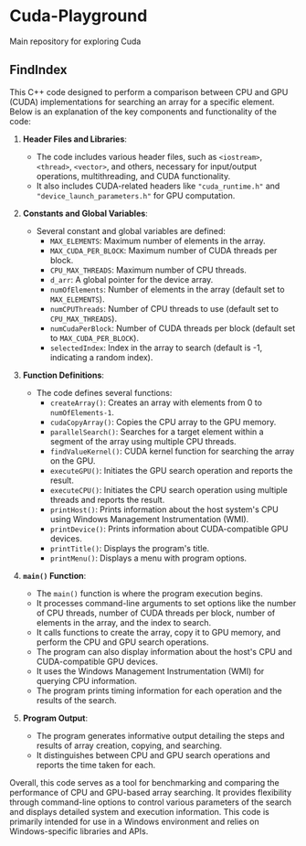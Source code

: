 # Cuda-Playground
Main repository for exploring Cuda

## FindIndex
This C++ code designed to perform a comparison between CPU and GPU (CUDA) implementations for searching an array for a specific element. Below is an explanation of the key components and functionality of the code:

1. **Header Files and Libraries**:
   - The code includes various header files, such as `<iostream>`, `<thread>`, `<vector>`, and others, necessary for input/output operations, multithreading, and CUDA functionality.
   - It also includes CUDA-related headers like `"cuda_runtime.h"` and `"device_launch_parameters.h"` for GPU computation.

2. **Constants and Global Variables**:
   - Several constant and global variables are defined:
     - `MAX_ELEMENTS`: Maximum number of elements in the array.
     - `MAX_CUDA_PER_BLOCK`: Maximum number of CUDA threads per block.
     - `CPU_MAX_THREADS`: Maximum number of CPU threads.
     - `d_arr`: A global pointer for the device array.
     - `numOfElements`: Number of elements in the array (default set to `MAX_ELEMENTS`).
     - `numCPUThreads`: Number of CPU threads to use (default set to `CPU_MAX_THREADS`).
     - `numCudaPerBlock`: Number of CUDA threads per block (default set to `MAX_CUDA_PER_BLOCK`).
     - `selectedIndex`: Index in the array to search (default is -1, indicating a random index).

3. **Function Definitions**:
   - The code defines several functions:
     - `createArray()`: Creates an array with elements from 0 to `numOfElements-1`.
     - `cudaCopyArray()`: Copies the CPU array to the GPU memory.
     - `parallelSearch()`: Searches for a target element within a segment of the array using multiple CPU threads.
     - `findValueKernel()`: CUDA kernel function for searching the array on the GPU.
     - `executeGPU()`: Initiates the GPU search operation and reports the result.
     - `executeCPU()`: Initiates the CPU search operation using multiple threads and reports the result.
     - `printHost()`: Prints information about the host system's CPU using Windows Management Instrumentation (WMI).
     - `printDevice()`: Prints information about CUDA-compatible GPU devices.
     - `printTitle()`: Displays the program's title.
     - `printMenu()`: Displays a menu with program options.
   
4. **`main()` Function**:
   - The `main()` function is where the program execution begins.
   - It processes command-line arguments to set options like the number of CPU threads, number of CUDA threads per block, number of elements in the array, and the index to search.
   - It calls functions to create the array, copy it to GPU memory, and perform the CPU and GPU search operations.
   - The program can also display information about the host's CPU and CUDA-compatible GPU devices.
   - It uses the Windows Management Instrumentation (WMI) for querying CPU information.
   - The program prints timing information for each operation and the results of the search.

5. **Program Output**:
   - The program generates informative output detailing the steps and results of array creation, copying, and searching.
   - It distinguishes between CPU and GPU search operations and reports the time taken for each.

Overall, this code serves as a tool for benchmarking and comparing the performance of CPU and GPU-based array searching. It provides flexibility through command-line options to control various parameters of the search and displays detailed system and execution information. This code is primarily intended for use in a Windows environment and relies on Windows-specific libraries and APIs.
